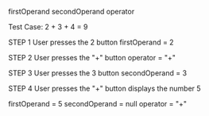 firstOperand
secondOperand
operator

Test Case: 2 + 3 + 4 = 9

STEP 1
User presses the 2 button
firstOperand = 2

STEP 2
User presses the "+" button
operator = "+"

STEP 3
User presses the 3 button
secondOperand = 3

STEP 4
User presses the "+" button
displays the number 5

firstOperand = 5
secondOperand = null
operator = "+"
